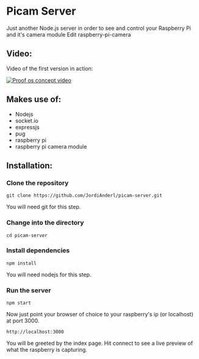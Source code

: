 # Picam Server

Just another Node.js server in order to see and control your Raspberry Pi and it's camera module Edit
raspberry-pi-camera

## Video:

Video of the first version in action:

[![Proof os concept video](https://img.youtube.com/vi/1611GJCQz8k/0.jpg)](https://www.youtube.com/watch?v=1611GJCQz8k)

## Makes use of: 

- Nodejs
- socket.io
- expressjs
- pug
- raspberry pi
- raspberry pi camera module

## Installation:

### Clone the repository

```shell
git clone https://github.com/JordiAnderl/picam-server.git
```
You will need git for this step.

### Change into the directory

```shell
cd picam-server
```

### Install dependencies

```shell
npm install
```

You will need nodejs for this step.

### Run the server

```shell
npm start
```

Now just point your browser of choice to your raspberry's ip (or localhost) at port 3000. 

```shell
http://localhost:3000
```

You will be greeted by the index page. Hit connect to see a live preview of what the raspberry is capturing.